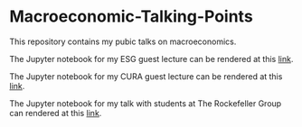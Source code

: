 # Macroeconomic-Talking-Points
This repository contains my pubic talks on macroeconomics.

The Jupyter notebook for my ESG guest lecture can be rendered at this [link](https://nbviewer.org/github/thsavage/Macroeconomic-Talking-Points/blob/main/The%20Current%20Cycle.ipynb).

The Jupyter notebook for my CURA guest lecture can be rendered at this [link](https://nbviewer.org/github/thsavage/Macroeconomic-Talking-Points/blob/main/CURA%20Presentation.ipynb).

The Jupyter notebook for my talk with students at The Rockefeller Group can rendered at this [link](https://github.com/thsavage/Macroeconomic-Talking-Points/blob/main/The%20Current%20Cycle%20in%20February%202025.ipynb).
